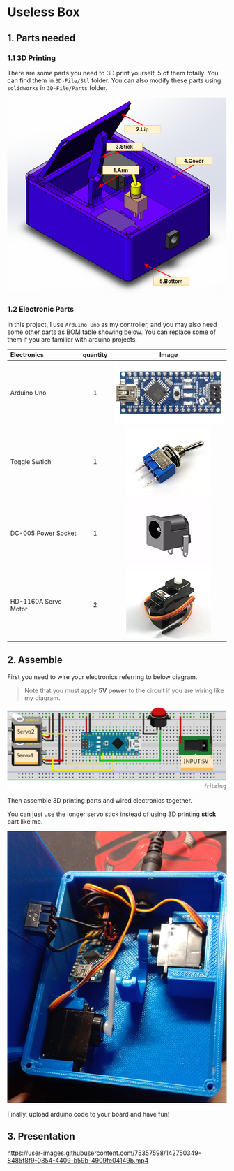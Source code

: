 # Useless Box

## 1. Parts needed

### 1.1 3D Printing

There are some parts you need to 3D print yourself, 5 of them totally. You can find them in `3D-File/Stl` folder. You can also modify these parts using `solidworks` in `3D-File/Parts` folder.

![UselessBox-Parts](Images/UselessBox-Parts.png)

### 1.2 Electronic Parts

In this project, I use `Arduino Uno` as my controller, and you may also need some other parts as BOM table showing below. You can replace some of them if you are familiar with arduino projects.

|     Electronics      | quantity |                   Image                    |
| :------------------  | :------: | :----------------------------------------: |
|     Arduino Uno      |    1     |   ![Arduino-Uno](Images/Arduino-Uno.png)   |
|    Toggle Swtich     |    1     | ![Toggle-Switch](Images/Toggle-Switch.png) |
| DC-005 Power Socket  |    1     |         ![DC005](Images/DC005.png)         |
| HD-1160A Servo Motor |    2     |   ![Servo-Motor](Images/Servo-Motor.png)   |

## 2. Assemble

First you need to wire your electronics referring to below diagram.

> Note that you must apply **5V power** to the circuit if you are wiring like my diagram.

![UselessBox-Circuit](Images/UselessBox-Circuit.png)

Then assemble 3D printing parts and wired electronics together.

You can just use the longer servo stick instead of using 3D printing **stick** part like me.

![image03](Images/Assemble.jpg)

Finally, upload arduino code to your board and have fun!

## 3. Presentation

https://user-images.githubusercontent.com/75357598/142750349-8485f8f9-0854-4409-b59b-4909fe04149b.mp4
